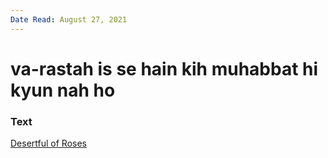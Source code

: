 ```yaml
---
Date Read: August 27, 2021
---
```


# va-rastah is se hain kih muhabbat hi kyun nah ho

### Text
[Desertful of Roses](http://www.columbia.edu/itc/mealac/pritchett/00ghalib/119/index_119.html)

